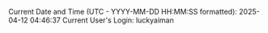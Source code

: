 Current Date and Time (UTC - YYYY-MM-DD HH:MM:SS formatted): 2025-04-12 04:46:37
Current User's Login: luckyaiman
